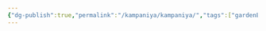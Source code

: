 ```yaml
---
{"dg-publish":true,"permalink":"/kampaniya/kampaniya/","tags":["gardenEntry"],"noteIcon":""}
---
```



